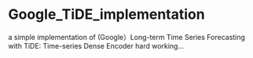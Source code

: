 # Google_TiDE_implementation
a simple implementation of (Google）Long-term Time Series Forecasting with TiDE: Time-series Dense Encoder
hard working...
